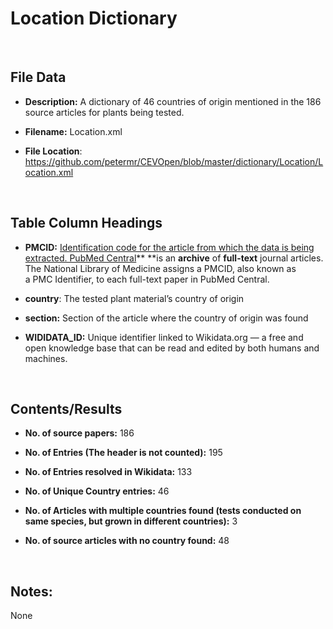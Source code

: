 **Location​ Dictionary**
=======================

 

File Data
---------

-   **Description:** A dictionary of 46 countries of origin mentioned in the 186
    source articles for plants being tested.

-   **Filename:** Location.xml

-   **File Location**:
    <https://github.com/petermr/CEVOpen/blob/master/dictionary/Location/Location.xml>

 

Table Column Headings
---------------------

-   **PMCID:** [Identification code for the article from which the data is being
    extracted. PubMed Central](http://www.ncbi.nlm.nih.gov/pmc/)** **is an
    **archive** of **full-text** journal articles. The National Library of
    Medicine assigns a PMCID, also known as a PMC Identifier, to each full-text
    paper in PubMed Central.

-   **country**: The tested plant material’s country of origin

-   **section:** Section of the article where the country of origin was found

-   **WIDIDATA_ID:** Unique identifier linked to Wikidata.org — a free and open
    knowledge base that can be read and edited by both humans and machines.

 

Contents/Results
----------------

-   **No. of source papers:** 186

-   **No. of Entries (The header is not counted):** 195

-   **No. of Entries resolved in Wikidata:** 133

-   **No. of Unique Country entries:** 46

-   **No. of Articles with multiple countries found (tests conducted on same
    species, but grown in different countries):** 3

-   **No. of source articles with no country found:** 48

 

Notes:
------

None
